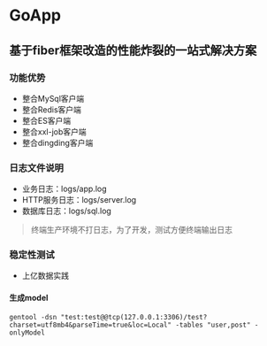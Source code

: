 # GoApp

## 基于fiber框架改造的性能炸裂的一站式解决方案

### 功能优势

* 整合MySql客户端
* 整合Redis客户端
* 整合ES客户端
* 整合xxl-job客户端
* 整合dingding客户端

### 日志文件说明

* 业务日志：logs/app.log
* HTTP服务日志：logs/server.log
* 数据库日志：logs/sql.log

> 终端生产环境不打日志，为了开发，测试方便终端输出日志

### 稳定性测试

* 上亿数据实践

#### 生成model

```
gentool -dsn "test:test@@tcp(127.0.0.1:3306)/test?charset=utf8mb4&parseTime=true&loc=Local" -tables "user,post" -onlyModel
```